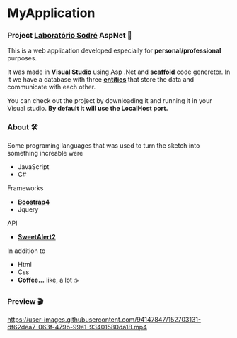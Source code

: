 # MyApplication
### Project [**Laboratório Sodré**](https://laboratoriosodre.com.br/) AspNet 🧪

This is a web application developed especially for **personal/professional** purposes.

It was made in **Visual Studio** using Asp .Net and [**scaffold**](https://docs.microsoft.com/pt-br/aspnet/core/security/authentication/scaffold-identity?view=aspnetcore-6.0&tabs=visual-studio) code generetor. 
In it we have a database with three [**entities**](https://medium.com/swlh/entity-framework-building-an-asp-web-application-mvc-1af09a450e88) that store the data and communicate with each other.  

You can check out the project by downloading it and running it in your Visual studio. **By default it will use the LocalHost port.**

### About 🛠
Some programing languages that was used to turn the sketch into something increable were
- JavaScript
- C#

Frameworks

- **[Boostrap4](https://getbootstrap.com/docs/4.0/getting-started/introduction/)**
- Jquery

API

- [**SweetAlert2**](https://sweetalert2.github.io/#download)

In addition to

- Html
- Css
- **Coffee...** like, a lot ☕

### Preview 🎬

https://user-images.githubusercontent.com/94147847/152703131-df62dea7-063f-479b-99e1-93401580da18.mp4

